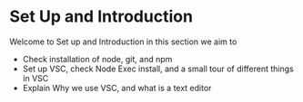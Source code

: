 # Set Up and Introduction

Welcome to Set up and Introduction in this section we aim to

* Check installation of node, git, and npm
* Set up VSC, check Node Exec install, and a small tour of different things in VSC
* Explain Why we use VSC, and what is a text editor
